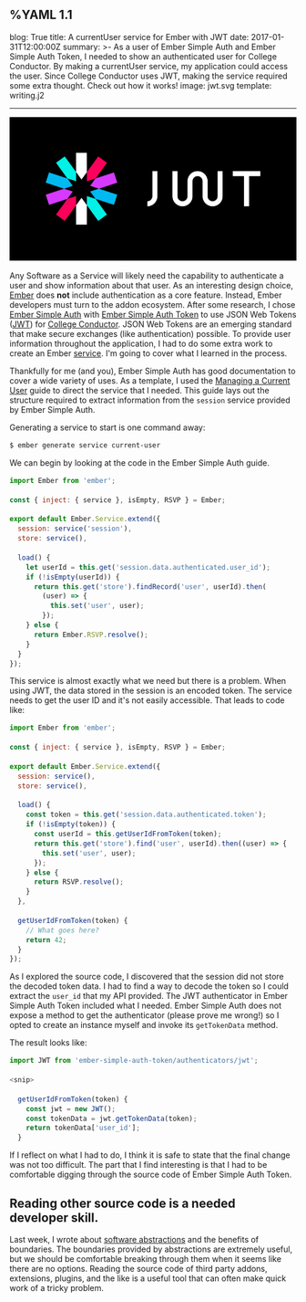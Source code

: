 %YAML 1.1
---
blog: True
title: A currentUser service for Ember with JWT
date: 2017-01-31T12:00:00Z
summary: >-
  As a user of Ember Simple Auth
  and Ember Simple Auth Token,
  I needed to show an authenticated user
  for College Conductor.
  By making a currentUser service,
  my application could access the user.
  Since College Conductor uses JWT,
  making the service required some extra thought.
  Check out how it works!
image: jwt.svg
template: writing.j2

---
<img class='book mv20' src='jwt.svg'>

Any Software as a Service will likely need
the capability to authenticate a user
and show information
about that user.
As an interesting design choice,
[Ember](http://emberjs.com/) does **not**
include authentication
as a core feature.
Instead,
Ember developers must turn to the addon ecosystem.
After some research,
I chose
[Ember Simple Auth](http://ember-simple-auth.com/)
with
[Ember Simple Auth Token](https://github.com/jpadilla/ember-simple-auth-token)
to use
JSON Web Tokens ([JWT](https://jwt.io/))
for [College Conductor](https://www.collegeconductor.com).
JSON Web Tokens are an emerging standard
that make secure exchanges (like authentication) possible.
To provide user information
throughout the application,
I had to do some extra work
to create an Ember
[service](https://guides.emberjs.com/v2.11.0/applications/services/).
I'm going to cover what I learned
in the process.

Thankfully for me (and you),
Ember Simple Auth has good documentation
to cover a wide variety
of uses.
As a template,
I used the
[Managing a Current User](https://github.com/simplabs/ember-simple-auth/blob/master/guides/managing-current-user.md)
guide
to direct the service
that I needed.
This guide lays out the structure required
to extract information
from the `session` service provided
by Ember Simple Auth.

Generating a service to start is one command away:

```bash
$ ember generate service current-user
```

We can begin by looking
at the code
in the Ember Simple Auth guide.

```javascript
import Ember from 'ember';

const { inject: { service }, isEmpty, RSVP } = Ember;

export default Ember.Service.extend({
  session: service('session'),
  store: service(),

  load() {
    let userId = this.get('session.data.authenticated.user_id');
    if (!isEmpty(userId)) {
      return this.get('store').findRecord('user', userId).then(
        (user) => {
          this.set('user', user);
        });
    } else {
      return Ember.RSVP.resolve();
    }
  }
});
```

This service is almost exactly what we need
but there is a problem.
When using JWT,
the data stored in the session is an encoded token.
The service needs to get the user ID
and it's not easily accessible.
That leads to code like:

```javascript hl_lines="12 21 22 23 24"
import Ember from 'ember';

const { inject: { service }, isEmpty, RSVP } = Ember;

export default Ember.Service.extend({
  session: service(),
  store: service(),

  load() {
    const token = this.get('session.data.authenticated.token');
    if (!isEmpty(token)) {
      const userId = this.getUserIdFromToken(token);
      return this.get('store').find('user', userId).then((user) => {
        this.set('user', user);
      });
    } else {
      return RSVP.resolve();
    }
  },

  getUserIdFromToken(token) {
    // What goes here?
    return 42;
  }
});
```

As I explored the source code,
I discovered that the session did not store the decoded token data.
I had to find a way to decode the token
so I could extract the `user_id`
that my API provided.
The JWT authenticator
in Ember Simple Auth Token
included what I needed.
Ember Simple Auth does not expose
a method to get the authenticator
(please prove me wrong!)
so I opted to create an instance myself
and invoke its `getTokenData` method.

The result looks like:

```javascript
import JWT from 'ember-simple-auth-token/authenticators/jwt';

<snip>

  getUserIdFromToken(token) {
    const jwt = new JWT();
    const tokenData = jwt.getTokenData(token);
    return tokenData['user_id'];
  }
```

If I reflect on what I had to do,
I think it is safe to state
that the final change was not too difficult.
The part that I find interesting is
that I had to be comfortable digging through the source code
of Ember Simple Auth Token.

## Reading other source code is a needed developer skill.

Last week,
I wrote about
[software abstractions](/2017/necessity-of-software-abstraction.html)
and the benefits of boundaries.
The boundaries provided by abstractions are extremely useful,
but we should be comfortable breaking through them
when it seems like there are no options.
Reading the source code
of third party addons, extensions, plugins,
and the like
is a useful tool
that can often make quick work
of a tricky problem.
